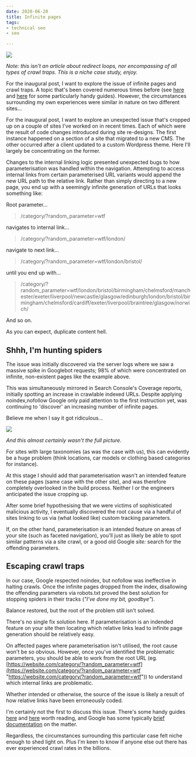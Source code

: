 ```yaml
---
date: 2020-06-20
title: Infinite pages
tags:
- technical seo
- seo

---
```

![](/images/992382641_115bd44a2d_c.jpg)

_Note: this isn't an article about redirect loops, nor encompassing of all types of crawl traps. This is a niche case study, enjoy._

For the inaugural post, I want to explore the issue of infinite pages and crawl traps. A topic that's been covered numerous times before (see [here](https://www.contentkingapp.com/academy/crawler-traps/) and [here](https://www.advancedwebranking.com/blog/avoid-the-seo-spider-trap-how-to-get-out-of-a-sticky-situation/) for some particularly handy guides). However, the circumstances surrounding my own experiences were similar in nature on two different sites...

For the inaugural post, I want to explore an unexpected issue that's cropped up on a couple of sites I've worked on in recent times. Each of which were the result of code changes introduced during site re-designs. The first instance happened on a section of a site that migrated to a new CMS. The other occurred after a client updated to a custom Wordpress theme. Here I'll largely be concentrating on the former.

Changes to the internal linking logic presented unexpected bugs to how parameterisation was handled within the navigation. Attempting to access internal links from certain parameterised URL variants would append the new URL path to the relative link. Rather than simply directing to a new page, you end up with a seemingly infinite generation of URLs that looks something like:

Root parameter...

> /category/?random_parameter=wtf

navigates to internal link...

> /category/?random_parameter=wtf/london/

navigate to next link...

> /category/?random_parameter=wtf/london/bristol/

until you end up with...

> /category/?random_parameter=wtf/london/bristol/birmingham/chelmsford/manchester/exeter/liverpool/newcastle/glasgow/edinburgh/london/bristol/birmingham/chelmsford/cardiff/exeter/liverpool/braintree/glasgow/norwich/

And so on.

As you can expect, duplicate content hell.

## Shhh, I'm hunting spiders

The issue was initially discovered via the server logs where we saw a massive spike in Googlebot requests; 98% of which were concentrated on infinite, non-existent pages like the example above. 

This was simultaneously mirrored in Search Console's Coverage reports, initially spotting an increase in crawlable indexed URLs. Despite applying noindex,nofollow Google only paid attention to the first instruction yet, was continuing to 'discover' an increasing number of infinite pages.

Believe me when I say it got ridiculous...

![](/images/infinite-pages.png)

_And this almost certainly wasn't the full picture._

For sites with large taxonomies (as was the case with us), this can evidently be a huge problem (think locations, car models or clothing based categories for instance).

At this stage I should add that parameterisation wasn't an intended feature on these pages (same case with the other site), and was therefore completely overlooked in the build process. Neither I or the engineers anticipated the issue cropping up.

After some brief hypothesising that we were victims of sophisticated malicious activity, I eventually discovered the root cause via a handful of sites linking to us via (what looked like) custom tracking parameters.

If, on the other hand, parameterisation _is_ an intended feature on areas of your site (such as faceted navigation), you'll just as likely be able to spot similar patterns via a site crawl, or a good old Google _site:_ search for the offending parameters.

## Escaping crawl traps

In our case, Google respected noindex, but nofollow was ineffective in halting crawls. Once the infinite pages dropped from the index, disallowing the offending parameters via robots.txt proved the best solution for stopping spiders in their tracks (_"I've done my bit, goodbye"_).

Balance restored, but the root of the problem still isn't solved.

There's no single fix solution here. If parameterisation is an indended feature on your site then locating which relative links lead to infinite page generation should be relatively easy. 

On affected pages where parameterisation isn't utilised, the root cause won't be so obvious. However, once you've identified the problematic parameters, you should be able to work from the root URL (eg. [https://website.com/category/?random_parameter=wtf](https://website.com/category/?random_parameter=wtf "https://website.com/category/?random_parameter=wtf")) to understand which internal links are problematic.

Whether intended or otherwise, the source of the issue is likely a result of how relative links have been erroneously coded.

I'm certainly not the first to discuss this issue. There's some handy guides [here](https://www.contentkingapp.com/academy/crawler-traps/) and [here](https://www.advancedwebranking.com/blog/avoid-the-seo-spider-trap-how-to-get-out-of-a-sticky-situation/) worth reading, and Google has some typically [brief documentation](https://support.google.com/webmasters/answer/76401?hl=en) on the matter.

Regardless, the circumstances surrounding this particular case felt niche enough to shed light on. Plus I'm keen to know if anyone else out there has ever experienced crawl rates in the billions.
